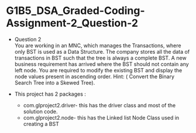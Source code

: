# G1B5_DSA_Graded-Coding-Assignment-2_Question-2
* Question 2                                                                                                          
  You are working in an MNC, which manages the Transactions, where only BST is used as a Data Structure. The company stores all the data of transactions in BST such that   the tree is always a complete BST. 
  A new business requirement has arrived where the BST should not contain any left node.
  You are required to modify the existing BST and display the node values present in ascending order.
  Hint: ( Convert the Binary Search Tree into a Skewed Tree).

* This project has 2 packages :
  * com.glproject2.driver- this has the driver class and most of the solution code.
  * com.glproject2.node- this has the Linked list Node Class used in creating a BST
